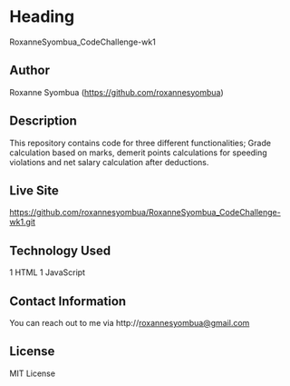 # Heading
 RoxanneSyombua_CodeChallenge-wk1

## Author
Roxanne Syombua (https://github.com/roxannesyombua)

## Description
This repository contains code for three different functionalities; 
Grade calculation based on marks, demerit points calculations for speeding violations and net salary calculation after deductions.

## Live Site
https://github.com/roxannesyombua/RoxanneSyombua_CodeChallenge-wk1.git

## Technology Used
1 HTML
1 JavaScript

## Contact Information
You can reach out to me via http://roxannesyombua@gmail.com

## License
MIT License



